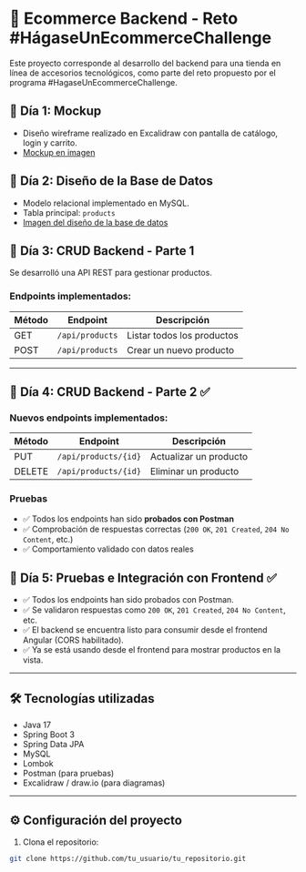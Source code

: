 # 🛒 Ecommerce Backend - Reto #HágaseUnEcommerceChallenge

Este proyecto corresponde al desarrollo del backend para una tienda en línea de accesorios tecnológicos, como parte del reto propuesto por el programa #HagaseUnEcommerceChallenge.

## 📌 Día 1: Mockup

- Diseño wireframe realizado en Excalidraw con pantalla de catálogo, login y carrito.
- [Mockup en imagen](https://github.com/Biershoot/Backend-Ecommerce-Trycach/blob/main/src/main/resources/mockup.png)

## 📌 Día 2: Diseño de la Base de Datos

- Modelo relacional implementado en MySQL.
- Tabla principal: `products`
- [Imagen del diseño de la base de datos](https://github.com/Biershoot/Backend-Ecommerce-Trycach/blob/main/src/main/resources/Base_de_Datos_Modelo_Entidad_Relacion.png)

## 📌 Día 3: CRUD Backend - Parte 1

Se desarrolló una API REST para gestionar productos.

### Endpoints implementados:

| Método | Endpoint             | Descripción                  |
|--------|----------------------|------------------------------|
| GET    | `/api/products`      | Listar todos los productos   |
| POST   | `/api/products`      | Crear un nuevo producto      |

---

## 📌 Día 4: CRUD Backend - Parte 2 ✅

### Nuevos endpoints implementados:

| Método  | Endpoint               | Descripción                    |
|---------|------------------------|--------------------------------|
| PUT     | `/api/products/{id}`   | Actualizar un producto         |
| DELETE  | `/api/products/{id}`   | Eliminar un producto           |

### Pruebas

- ✅ Todos los endpoints han sido **probados con Postman**
- ✅ Comprobación de respuestas correctas (`200 OK`, `201 Created`, `204 No Content`, etc.)
- ✅ Comportamiento validado con datos reales

## 📌 Día 5: Pruebas e Integración con Frontend ✅

- ✅ Todos los endpoints han sido probados con Postman.
- ✅ Se validaron respuestas como `200 OK`, `201 Created`, `204 No Content`, etc.
- ✅ El backend se encuentra listo para consumir desde el frontend Angular (CORS habilitado).
- ✅ Ya se está usando desde el frontend para mostrar productos en la vista.

---

## 🛠️ Tecnologías utilizadas

- Java 17
- Spring Boot 3
- Spring Data JPA
- MySQL
- Lombok
- Postman (para pruebas)
- Excalidraw / draw.io (para diagramas)

---

## ⚙️ Configuración del proyecto

1. Clona el repositorio:

```bash
git clone https://github.com/tu_usuario/tu_repositorio.git
